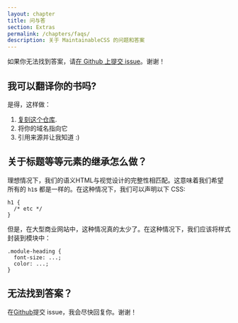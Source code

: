```yaml
---
layout: chapter
title: 问与答
section: Extras
permalink: /chapters/faqs/
description: 关于 MaintainableCSS 的问题和答案
---
```


如果你无法找到答案，请[在 Github 上提交 issue](https://github.com/adamsilver/maintainablecss.com/issues/new)。谢谢！

## 我可以翻译你的书吗?

是得，这样做：

1. [复刻这个仓库](https://github.com/adamsilver/maintainablecss.com/).
2. 将你的域名指向它
3. 引用来源并让我知道 :)

<!-- ## When should I use this?

If you like to keep things truly simple, use this approach. It works well if you're building long-lived, bespokely designed, responsive sites that scale and evolve over time. -->

## 关于标题等等元素的继承怎么做？

理想情况下，我们的语义HTML与视觉设计的完整性相匹配。这意味着我们希望 所有的 `h1`s 都是一样的。在这种情况下，我们可以声明以下 CSS:

	h1 {
      /* etc */
	}

但是，在大型商业网站中，这种情况真的太少了。在这种情况下，我们应该将样式封装到模块中：

	.module-heading {
	  font-size: ...;
	  color: ...;
	}

<!--## Where do I put media queries?

The screen should adapt to the content, not the other way around.

This means a module's breakpoints shouldn't be predetermined by *small*, *medium* and *large*. Doing this constrains the design and degrades the user experience.

Therefore, all styles&mdash;even those that are wrapped in media queries&mdash;should be located next to regular styles:

	.basket {}

	@media(min-width: 500px) {
      .basket {}
	}

	@media(min-width: 1000px) {
	  .basket {}
	}

	.basket-heading {}

## Where do I put modifiers and states?

States and modifiers, similarly to media queries, should be located in close proximity to the element they pertain to:

	.basket {}

	.basket-isHidden {}

	.basket-heading {}

	.basket-heading--someModifier {}-->

## 无法找到答案？

在[Github](https://github.com/adamsilver/maintainablecss.com/issues/new)提交 issue，我会尽快回复你。谢谢！
